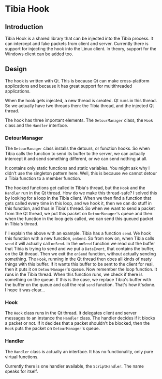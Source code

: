 Tibia Hook
==========

Introduction
------------

Tibia Hook is a shared library that can be injected into the Tibia process. It can intercept and fake packets from client and server.
Currently there is support for injecting the hook into the Linux client. In theory, support for the Windows client can be added too.

Design
------

The hook is written with Qt. This is because Qt can make cross-platform applications and because it has great support for multithreaded
applications.

When the hook gets injected, a new thread is created. Qt runs in this thread. So we actually have two threads then: the Tibia thread, and
the injected Qt thread.

The hook has three important elements. The `DetourManager` class, the `Hook` class and the `Handler` interface.

### DetourManager

The `DetourManager` class installs the detours, or function hooks. So when Tibia calls the function to send its buffer to the server, we
can actually intercept it and send something different, or we can send nothing at all.

It contains only static functions and static variables. You might ask why I didn't use the singleton pattern here. Well, this is because
we cannot detour a Tibia function to a member function.

The hooked functions get called in Tibia's thread, but the `Hook` and the `Handler` run in the Qt thread. How do we make this thread-safe?
I solved this by looking for a loop in the Tibia client. When we then find a function that gets called every time in this loop, and we
hook it, then we can do stuff in this function, and thus in Tibia's thread. So when we want to send a packet from the Qt thread, we put
this packet on `DetourManager`'s queue and then when the function in the loop gets called, we can send this queued packet in Tibia's
thread.

I'll explain the above with an example. Tibia has a function `send`. We hook this function with a new function, `onSend`. So from now on,
when Tibia calls `send` it will actually call `onSend`. In the `onSend` function we read out the buffer that Tibia is trying to send and
we put a `DataEvent`, that contains the buffer, on the Qt thread. Then we exit the `onSend` function, without actually sending something.
The `Hook`, running in the Qt thread then does all kinds of nasty things with this buffer. If it wants this buffer to be sent to the client
for real, then it puts it on `DetourManager`'s queue. Now remember the loop function. It runs in the Tibia thread. When this function runs,
we check if there is something on the queue. If this is the case, we replace Tibia's buffer with the buffer on the queue and call the real
`send` function. That's how it'sdone. I hope it was clear...

### Hook

The `Hook` class runs in the Qt thread. It delegates client and server messages to an instance the `Handler` class. The handler decides if
it blocks a packet or not. If it decides that a packet shouldn't be blocked, then the `Hook` puts the packet on `DetourManager`'s queue.

### Handler

The `Handler` class is actually an interface. It has no functionality, only pure virtual functions.

Currently there is one handler available, the `ScriptHandler`. The name speaks for itself.
